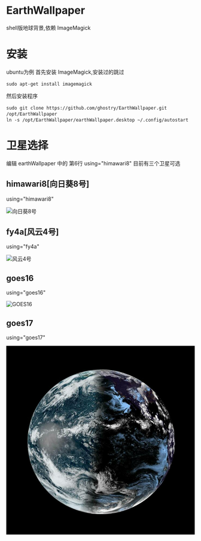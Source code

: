 # EarthWallpaper
shell版地球背景,依赖 ImageMagick

# 安装
ubuntu为例
首先安装 ImageMagick,安装过的跳过
```
sudo apt-get install imagemagick
```

然后安装程序
```
sudo git clone https://github.com/ghostry/EarthWallpaper.git /opt/EarthWallpaper
ln -s /opt/EarthWallpaper/earthWallpaper.desktop ~/.config/autostart
```

# 卫星选择
编辑 earthWallpaper 中的 第6行 using="himawari8"
目前有三个卫星可选

## himawari8[向日葵8号]
using="himawari8"

![向日葵8号](himawari8.jpg)

## fy4a[风云4号]
using="fy4a"

![风云4号](fy4a.jpg)

## goes16
using="goes16"

![GOES16](goes16.jpg)

## goes17
using="goes17"

![GOES17](goes17.jpg)
